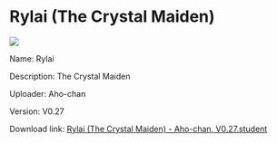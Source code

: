 # Rylai (The Crystal Maiden)

<img src = "https://raw.githubusercontent.com/Arbiter1223/Koukou-Gurashi-Custom-Students/master/Students/Files/Rylai%20(The%20Crystal%20Maiden).png">

Name: Rylai

Description: The Crystal Maiden

Uploader: Aho-chan

Version: V0.27

Download link: <a href="https://raw.githubusercontent.com/Arbiter1223/Koukou-Gurashi-Custom-Students/master/Students/Files/Rylai%20(The%20Crystal%20Maiden)%20-%20Aho-chan%2C%20V0.27.student">Rylai (The Crystal Maiden) - Aho-chan, V0.27.student</a>
